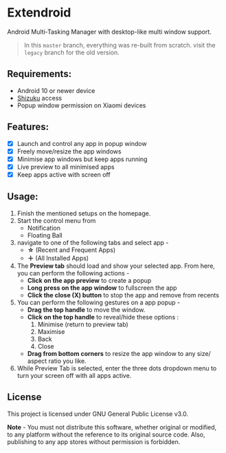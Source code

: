 # Extendroid

Android Multi-Tasking Manager with desktop-like multi window support.

> In this `master` branch, everything was re-built from scratch. visit the `legacy` branch for the old version.

## Requirements:
- Android 10 or newer device
- [Shizuku](https://shizuku.rikka.app/) access
- Popup window permission on Xiaomi devices

## Features:
- [x] Launch and control any app in popup window
- [x] Freely move/resize the app windows
- [x] Minimise app windows but keep apps running
- [x] Live preview to all minimised apps
- [x] Keep apps active with screen off

## Usage:
1. Finish the mentioned setups on the homepage.
2. Start the control menu from
    - Notification
    - Floating Ball
3. navigate to one of the following tabs and select app -
    - **☆** (Recent and Frequent Apps)
    - **＋** (All Installed Apps)
4. The **Preview tab** should load and show your selected app. From here, you can perform the following actions -
    - **Click on the app preview** to create a popup
    - **Long press on the app window** to fullscreen the app
    - **Click the close (X) button** to stop the app and remove from recents
5. You can perform the following gestures on a app popup -
    - **Drag the top handle** to move the window.
    - **Click on the top handle** to reveal/hide these options :
        1. Minimise (return to preview tab)
        2. Maximise
        3. Back
        4. Close
    - **Drag from bottom corners** to resize the app window to any size/ aspect ratio you like.
6. While Preview Tab is selected, enter the three dots dropdown menu to turn your screen off with all apps active.

## License
This project is licensed under GNU General Public License v3.0.

**Note** - You must not distribute this software, whether original or modified, to any platform without the reference to its original source code. Also, publishing to any app stores without permission is forbidden.